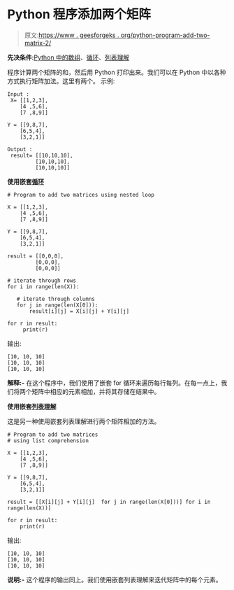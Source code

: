 # Python 程序添加两个矩阵

> 原文:[https://www . geesforgeks . org/python-program-add-two-matrix-2/](https://www.geeksforgeeks.org/python-program-add-two-matrices-2/)

**先决条件:**[Python 中的数组](https://www.geeksforgeeks.org/array-python-set-1-introduction-functions/)、[循环](https://www.geeksforgeeks.org/loops-in-python/)、[列表理解](https://www.geeksforgeeks.org/python-list-comprehension-and-slicing/)

程序计算两个矩阵的和，然后用 Python 打印出来。我们可以在 Python 中以各种方式执行矩阵加法。这里有两个。
示例:

```
Input :
 X= [[1,2,3],
    [4 ,5,6],
    [7 ,8,9]]

Y = [[9,8,7],
    [6,5,4],
    [3,2,1]]

Output :
 result= [[10,10,10],
         [10,10,10],
         [10,10,10]]

```

**使用嵌套[循环](https://www.geeksforgeeks.org/loops-in-python/)**

```
# Program to add two matrices using nested loop

X = [[1,2,3],
    [4 ,5,6],
    [7 ,8,9]]

Y = [[9,8,7],
    [6,5,4],
    [3,2,1]]

result = [[0,0,0],
         [0,0,0],
         [0,0,0]]

# iterate through rows
for i in range(len(X)):

   # iterate through columns
   for j in range(len(X[0])):
       result[i][j] = X[i][j] + Y[i][j]

for r in result:
     print(r)
```

输出:

```
[10, 10, 10]
[10, 10, 10]
[10, 10, 10]

```

**解释:-**
在这个程序中，我们使用了嵌套 for 循环来遍历每行每列。在每一点上，我们将两个矩阵中相应的元素相加，并将其存储在结果中。

**使用嵌套[列表理解](https://www.geeksforgeeks.org/python-list-comprehension-and-slicing/)**

这是另一种使用嵌套列表理解进行两个矩阵相加的方法。

```
# Program to add two matrices
# using list comprehension

X = [[1,2,3],
    [4 ,5,6],
    [7 ,8,9]]

Y = [[9,8,7],
    [6,5,4],
    [3,2,1]]

result = [[X[i][j] + Y[i][j]  for j in range(len(X[0]))] for i in range(len(X))]

for r in result:
    print(r)
```

输出:

```
[10, 10, 10]
[10, 10, 10]
[10, 10, 10]

```

**说明:-** 这个程序的输出同上。我们使用嵌套列表理解来迭代矩阵中的每个元素。